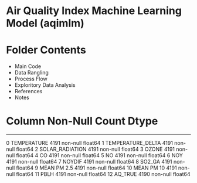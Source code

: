 # Air Quality Index Machine Learning Model (aqimlm)

# Folder Contents
- Main Code
- Data Rangling
- Process Flow
- Exploritory Data Analysis
- References
- Notes

 #   Column             Non-Null Count  Dtype  
---  ------             --------------  -----  
 0   TEMPERATURE        4191 non-null   float64
 1   TEMPERATURE_DELTA  4191 non-null   float64
 2   SOLAR_RADIATION    4191 non-null   float64
 3   OZONE              4191 non-null   float64
 4   CO                 4191 non-null   float64
 5   NO                 4191 non-null   float64
 6   NOY                4191 non-null   float64
 7   NOYDIF             4191 non-null   float64
 8   SO2_GA             4191 non-null   float64
 9   MEAN PM 2.5        4191 non-null   float64
 10  MEAN PM 10         4191 non-null   float64
 11  PBLH               4191 non-null   float64
 12  AQ_TRUE            4190 non-null   float64
